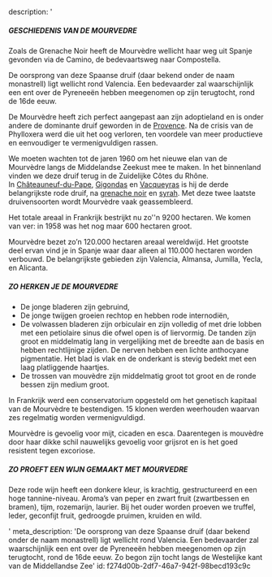 description: '<h5>GESCHIEDENIS VAN DE MOURVEDRE</h5><p>Zoals de Grenache Noir heeft de Mourvèdre wellicht haar weg uit Spanje gevonden via de Camino, de bedevaartsweg naar Compostella.</p><p>De oorsprong van deze Spaanse druif (daar bekend onder de naam monastrell) ligt wellicht rond Valencia. Een bedevaarder zal waarschijnlijk een ent over de Pyreneeën hebben meegenomen op zijn terugtocht, rond de 16de eeuw.</p><p>De Mourvèdre heeft zich perfect aangepast aan zijn adoptieland en is onder andere de dominante druif geworden in de <a href="/nl/region/coteaux-daix-en-provence">Provence</a>. Na de crisis van de Phylloxera werd die uit het oog verloren, ten voordele van meer productieve en eenvoudiger te vermenigvuldigen rassen.&nbsp;</p><p>We moeten wachten tot de jaren 1960 om het nieuwe elan van de Mourvèdre langs de Middelandse Zeekust mee te maken. In het binnenland vinden we deze druif terug in de Zuidelijke Côtes du Rhône. In&nbsp;<a href="/nl/region/chateauneuf-du-pape">Châteauneuf-du-Pape</a>,&nbsp;<a href="/nl/region/gigondas">Gigondas</a>&nbsp;en&nbsp;<a href="/nl/region/vacqueyras">Vacqueyras</a>&nbsp;is hij de derde belangrijkste rode druif, na&nbsp;<a href="/nl/grape/grenache-noir">grenache noir</a>&nbsp;en&nbsp;<a href="/nl/grape/syrah">syrah</a>. Met deze twee laatste druivensoorten wordt Mourvèdre vaak geassembleerd. </p><p>Het totale areaal in Frankrijk bestrijkt nu zo''n 9200 hectaren. We komen van ver: in 1958 was het nog maar 600 hectaren groot.</p><p>Mourvèdre bezet zo’n 120.000 hectaren areaal wereldwijd. Het grootste deel ervan vind je in Spanje waar daar alleen al 110.000 hectaren worden verbouwd. De belangrijkste gebieden zijn Valencia, Almansa, Jumilla, Yecla, en Alicanta.</p><h5>ZO HERKEN JE DE MOURVEDRE</h5><ul><li>De jonge bladeren zijn gebruind,</li><li>De jonge twijgen groeien rechtop en hebben rode internodiën,</li><li>De volwassen bladeren zijn orbiculair en zijn volledig of met drie lobben met een petiolaire sinus die ofwel open is of liervormig. De tanden zijn groot en middelmatig lang in vergelijking met de breedte aan de basis en hebben rechtlijnige zijden. De nerven hebben een lichte anthocyane pigmentatie. Het blad is vlak en de onderkant is stevig bedekt met een laag platliggende haartjes.</li><li>De trossen van mouvèdre zijn middelmatig groot tot groot en de ronde bessen zijn medium groot.</li></ul><p>In Frankrijk werd een conservatorium opgesteld om het genetisch kapitaal van de Mourvèdre te bestendigen. 15 klonen werden weerhouden waarvan zes regelmatig worden vermenigvuldigd.</p><p>Mourvèdre is gevoelig voor mijt, cicaden en esca. Daarentegen is mouvèdre door haar dikke schil nauwelijks gevoelig voor grijsrot en is het goed resistent tegen excoriose.</p><h5>ZO PROEFT EEN WIJN GEMAAKT MET MOURVEDRE</h5><p>Deze rode wijn heeft een donkere kleur, is krachtig, gestructureerd en een hoge tannine-niveau. Aroma’s van peper en zwart fruit (zwartbessen en bramen), tijm, rozemarijn, laurier. Bij het ouder worden proeven we truffel, leder, geconfijt fruit, gedroogde pruimen, kruiden en wild.</p>'
meta_description: 'De oorsprong van deze Spaanse druif (daar bekend onder de naam monastrell) ligt wellicht rond Valencia. Een bedevaarder zal waarschijnlijk een ent over de Pyreneeën hebben meegenomen op zijn terugtocht, rond de 16de eeuw. Zo begon zijn tocht langs de Westelijke kant van de Middellandse Zee'
id: f274d00b-2df7-46a7-942f-98becd193c9c
